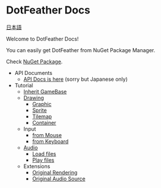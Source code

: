# DotFeather Docs

[日本語](ja/index.md)

Welcome to DotFeather Docs!

You can easily get DotFeather from NuGet Package Manager.

Check [NuGet Package](https://www.nuget.org/packages/DotFeather/).

- API Documents
	- [API Docs is here](https://dotfeather.netlify.com/api/) (sorry but Japanese only)
- Tutorial
    - [Inherit GameBase](gamebase.md)
    - [Drawing](drawing.md)
        - [Graphic](drawing/Graphic.md)
        - [Sprite](drawing/sprite.md)
        - [Tilemap](drawing/tilemap.md)
        - [Container](drawing/container.md)
    - Input
        - [from Mouse](input/mouse.md)
        - [from Keyboard](input/keyboard.md)
    - [Audio](audio.md)
        - [Load files](audio/load.md)
        - [Play files](audio/play.md)
    - Extensions
        - [Original Rendering](plugin/render.md)
        - [Original Audio Source](plugin/audiosource.md)
<!--
	 - Official Plugins (TBD)
        - DotFeather.UI
        - DotFeather.Router
        - DotFeather.Management
        - DotFeather.Management.Router
        - DotFeather.UI.Mvvm
-->
